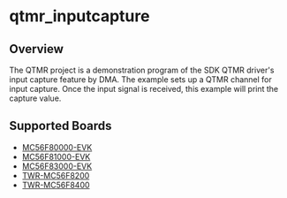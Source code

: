 # qtmr_inputcapture

## Overview

The QTMR project is a demonstration program of the SDK QTMR driver's input capture feature by DMA.
The example sets up a QTMR channel for input capture. Once the input signal is received,
this example will print the capture value.

## Supported Boards
- [MC56F80000-EVK](../../../_boards/mc56f80000evk/driver_examples/qtmr/inputcapture/example_board_readme.md)
- [MC56F81000-EVK](../../../_boards/mc56f81000evk/driver_examples/qtmr/inputcapture/example_board_readme.md)
- [MC56F83000-EVK](../../../_boards/mc56f83000evk/driver_examples/qtmr/inputcapture/example_board_readme.md)
- [TWR-MC56F8200](../../../_boards/twrmc56f8200/driver_examples/qtmr/inputcapture/example_board_readme.md)
- [TWR-MC56F8400](../../../_boards/twrmc56f8400/driver_examples/qtmr/inputcapture/example_board_readme.md)
